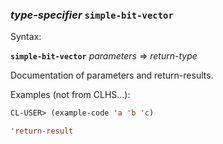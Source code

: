 ### <em>type-specifier</em> <strong>`simple-bit-vector`</strong>

Syntax:

<strong>`simple-bit-vector`</strong> <em>parameters</em> => <em>return-type</em>

Documentation of parameters and return-results.

Examples (not from CLHS...):

```lisp
CL-USER> (example-code 'a 'b 'c)

'return-result
```
